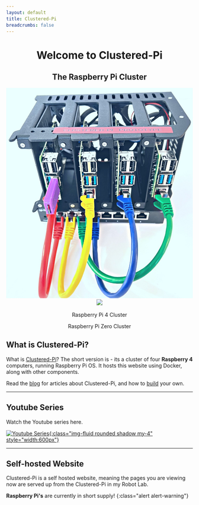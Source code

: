 ```yaml
---
layout: default
title: Clustered-Pi
breadcrumbs: false
---
```


<h1 align="center">Welcome to Clustered-Pi</h1>
<h2 align="center">The Raspberry Pi Cluster</h2>

<div class="row container my-4" align="center">
<div class="col">
<img src="assets/img/clusteredpi08.jpg" class="img-fluid" style="max-width:100;">

</div>
<div class="col">
<img src="/assets/img/clustered-pi-zero.jpg" class="img-fluid" style="max-width:100;">
</div>
<div class="row">
<div class="col my-2">
<p>Raspberry Pi 4 Cluster</p>
</div>
<div class="col my-2">
<p>Raspberry Pi Zero Cluster</p>
</div>
</div>
</div>


## What is Clustered-Pi?
What is [Clustered-Pi](/about/)? The short version is - its a cluster of four **Raspberry 4** computers, running Raspberry Pi OS. It hosts this website using Docker, along with other components.

Read the [blog](/blog/) for articles about Clustered-Pi, and how to [build](/blog/hardware-overview.html) your own.

---

## Youtube Series

Watch the Youtube series here. 

[![Youtube Series](/assets/img/clustered-pi-youtube.jpg){:class="img-fluid rounded shadow my-4" style="width:600px"}](https://youtube.com/playlist?list=PLU9tksFlQRiovpszMpg4K90GyXDt_xncn) 

---

## Self-hosted Website
Clustered-Pi is a self hosted website, meaning the pages you are viewing now are served up from the Clustered-Pi in my Robot Lab. 

**Raspberry Pi's** are currently in short supply!
{:class="alert alert-warning"}